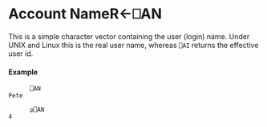 




<h1 class="heading"><span class="name">Account Name</span><span class="command">R←⎕AN</span></h1>

This is a simple character vector containing the user (login) name. Under UNIX and Linux this is the real user name, whereas `⎕AI` returns the effective user id.

#### Example
```apl
      ⎕AN
Pete
 
      ⍴⎕AN
4
```



